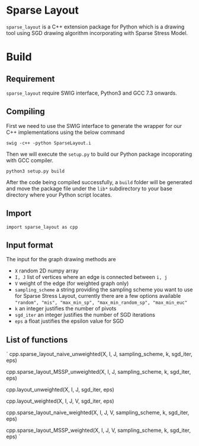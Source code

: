# Sparse Layout
`sparse_layout` is a C++ extension package for Python which is a drawing tool using SGD drawing algorithm incorporating with Sparse Stress Model.

# Build
## Requirement
`sparse_layout` require SWIG interface, Python3 and GCC 7.3 onwards.

## Compiling
First we need to use the SWIG interface to generate the wrapper for our C++ implementations using the below command

`swig -c++ -python SparseLayout.i`

Then we will execute the `setup.py` to build our Python package incoporating with GCC compiler.

`python3 setup.py build`

After the code being compiled successfully, a `build` folder will be generated and move the package file under the `lib*` subdirectory to your base directory where your Python script locates.

## Import
`import sparse_layout as cpp`

## Input format
The input for the graph drawing methods are
* `X` random 2D numpy array
* `I, J` list of vertices where an edge is connected between `i, j` 
* `V` weight of the edge (for weighted graph only)
* `sampling_scheme` a string providing the sampling scheme you want to use for Sparse Stress Layout, currently there are a few options available `"random", "mis", "max_min_sp", "max_min_random_sp", "max_min_euc"`
* `k` an integer justifies the number of pivots
* `sgd_iter` an integer justifies the number of SGD iterations
* `eps` a float justifies the epsilon value for SGD

## List of functions
`
cpp.sparse_layout_naive_unweighted(X, I, J, sampling_scheme, k, sgd_iter, eps)

cpp.sparse_layout_MSSP_unweighted(X, I, J, sampling_scheme, k, sgd_iter, eps)

cpp.layout_unweighted(X, I, J, sgd_iter, eps)

cpp.layout_weighted(X, I, J, V, sgd_iter, eps)

cpp.sparse_layout_naive_weighted(X, I, J, V, sampling_scheme, k, sgd_iter, eps)

cpp.sparse_layout_MSSP_weighted(X, I, J, V, sampling_scheme, k, sgd_iter, eps)
`
